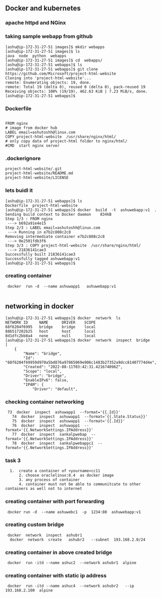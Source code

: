 ## Docker and kubernetes 

###  apache httpd and NGinx 

### taking sample webapp from github 

```
[ashu@ip-172-31-27-51 images]$ mkdir webapps
[ashu@ip-172-31-27-51 images]$ ls
java  node  python  webapps
[ashu@ip-172-31-27-51 images]$ cd  webapps/
[ashu@ip-172-31-27-51 webapps]$ ls
[ashu@ip-172-31-27-51 webapps]$ git clone https://github.com/Microsoft/project-html-website
Cloning into 'project-html-website'...
remote: Enumerating objects: 19, done.
remote: Total 19 (delta 0), reused 0 (delta 0), pack-reused 19
Receiving objects: 100% (19/19), 462.63 KiB | 7.23 MiB/s, done.
[ashu@ip-172-31-27-51 webapps]$ 

```
### Dockerfile

```

FROM nginx
# image from docker hub 
LABEL email=ashutoshh@linux.com
COPY project-html-website  /usr/share/nginx/html/
# only copy data of project-html folder to nginx/html/
#CMD  start nginx server 
```

### .dockerignore 

```
project-html-website/.git
project-html-website/README.md
project-html-website/LICENSE

```

### lets buidl it 

```
[ashu@ip-172-31-27-51 webapps]$ ls
Dockerfile  project-html-website
[ashu@ip-172-31-27-51 webapps]$ docker  build  -t  ashuwebapp:v1  .  
Sending build context to Docker daemon    834kB
Step 1/3 : FROM nginx
 ---> b692a91e4e15
Step 2/3 : LABEL email=ashutoshh@linux.com
 ---> Running in e7b2c808c2c8
Removing intermediate container e7b2c808c2c8
 ---> 0e2501fdb3f6
Step 3/3 : COPY project-html-website  /usr/share/nginx/html/
 ---> 21836141cae3
Successfully built 21836141cae3
Successfully tagged ashuwebapp:v1
[ashu@ip-172-31-27-51 webapps]$ 
```

### creating container 

```
 docker  run -d  --name ashuwapp1   ashuwebapp:v1 
 
```

## networking in docker 

```
[ashu@ip-172-31-27-51 webapps]$ docker  network  ls
NETWORK ID     NAME      DRIVER    SCOPE
68f6204f6995   bridge    bridge    local
886517202b25   host      host      local
8d1dfc2bb8a4   none      null      local
[ashu@ip-172-31-27-51 webapps]$ docker  network  inspect  bridge
[
    {
        "Name": "bridge",
        "Id": "68f6204f69959d970a5bd876a97865069e906c1483b27352a9dcc81407774d4e",
        "Created": "2022-08-11T03:42:31.421674096Z",
        "Scope": "local",
        "Driver": "bridge",
        "EnableIPv6": false,
        "IPAM": {
            "Driver": "default",
```

### checking container networking 

```
 73  docker  inspect  ashuwapp1  --format='{{.Id}}'
   74  docker  inspect  ashuwapp1  --format='{{.State.Status}}'
   75  docker  inspect  ashuwapp1  --format='{{.Id}}'
   76  docker  inspect  ashuwapp1  --format='{{.NetworkSettings.IPAddress}}'
   77  docker  inspect  sankalpwebap  --format='{{.NetworkSettings.IPAddress}}'
   78  docker  inspect  sankalpwebappc1  --format='{{.NetworkSettings.IPAddress}}'
```

### task 3 

```
  1.  create a container of <yourname>cc11 
      2. choose oraclelinux:8.4  as docker image 
      3. any process of container
      4. container must not be able to communitcate to other containers as well not to internet
```

### creating container with port forwarding 

```
 docker run -d  --name ashuwebc1  -p  1234:80  ashuwebapp:v1 
```

### creating custom bridge 

```
 docker  network  inspect  ashubr1 
  docker  network  create   ashubr2   --subnet  193.168.2.0/24  
```

### creating container in above created bridge

```
 docker  run -itd --name ashuc2  --network ashubr1  alpine
```

### creating container with static ip address

```
 docker  run -itd --name ashuc4  --network ashubr2   --ip 193.168.2.100  alpine 
```
